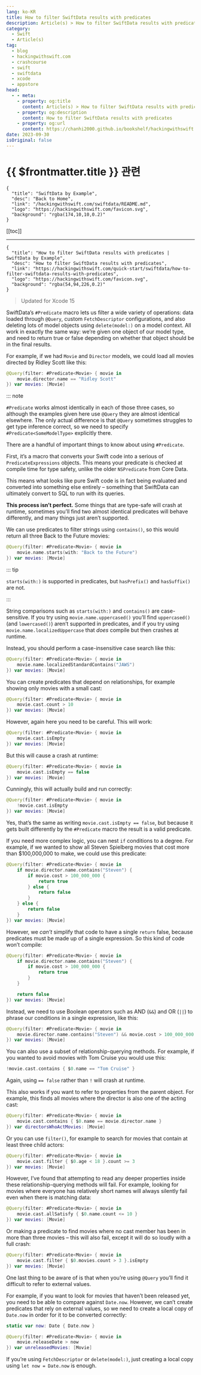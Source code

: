 ```yaml
---
lang: ko-KR
title: How to filter SwiftData results with predicates
description: Article(s) > How to filter SwiftData results with predicates
category:
  - Swift
  - Article(s)
tag: 
  - blog
  - hackingwithswift.com
  - crashcourse
  - swift
  - swiftdata
  - xcode
  - appstore
head:
  - - meta:
    - property: og:title
      content: Article(s) > How to filter SwiftData results with predicates
    - property: og:description
      content: How to filter SwiftData results with predicates
    - property: og:url
      content: https://chanhi2000.github.io/bookshelf/hackingwithswift.com/swiftdata/how-to-filter-swiftdata-results-with-predicates.html
date: 2023-09-30
isOriginal: false
---
```


# {{ $frontmatter.title }} 관련

```component VPCard
{
  "title": "SwiftData by Example",
  "desc": "Back to Home",
  "link": "/hackingwithswift.com/swiftdata/README.md",
  "logo": "https://hackingwithswift.com/favicon.svg",
  "background": "rgba(174,10,10,0.2)"
}
```

[[toc]]

---

```component VPCard
{
  "title": "How to filter SwiftData results with predicates | SwiftData by Example",
  "desc": "How to filter SwiftData results with predicates",
  "link": "https://hackingwithswift.com/quick-start/swiftdata/how-to-filter-swiftdata-results-with-predicates", 
  "logo": "https://hackingwithswift.com/favicon.svg",
  "background": "rgba(54,94,226,0.2)"
}
```

> Updated for Xcode 15

SwiftData’s `#Predicate` macro lets us filter a wide variety of operations: data loaded through `@Query`, custom `FetchDescriptor` configurations, and also deleting lots of model objects using `delete(model:)` on a model context. All work in exactly the same way: we’re given one object of our model type, and need to return true or false depending on whether that object should be in the final results.

For example, if we had `Movie` and `Director` models, we could load all movies directed by Ridley Scott like this:

```swift
@Query(filter: #Predicate<Movie> { movie in
    movie.director.name == "Ridley Scott"
}) var movies: [Movie]
```

::: note

`#Predicate` works almost identically in each of those three cases, so although the examples given here use `@Query` they are almost identical elsewhere. The only actual difference is that `@Query` sometimes struggles to get type inference correct, so we need to specify `#Predicate<SomeModelType>` explicitly there.

There are a handful of important things to know about using `#Predicate`.

First, it’s a macro that converts your Swift code into a serious of `PredicateExpressions` objects. This means your predicate is checked at compile time for type safety, unlike the older `NSPredicate` from Core Data.

This means what looks like pure Swift code is in fact being evaluated and converted into something else entirely – something that SwiftData can ultimately convert to SQL to run with its queries.

**This process isn’t perfect.** Some things that are type-safe will crash at runtime, sometimes you’ll find two almost identical predicates will behave differently, and many things just aren’t supported.

We can use predicates to filter strings using `contains()`, so this would return all three Back to the Future movies:

```swift
@Query(filter: #Predicate<Movie> { movie in
    movie.name.starts(with: "Back to the Future")
}) var movies: [Movie]
```

::: tip

`starts(with:)` is supported in predicates, but `hasPrefix()` and `hasSuffix()` are not.

:::

String comparisons such as `starts(with:)` and `contains()` are case-sensitive. If you try using `movie.name.uppercased()` you’ll find `uppercased()` (and `lowercased()`) aren’t supported in predicates, and if you try using `movie.name.localizedUppercase` that *does* compile but then crashes at runtime. 

Instead, you should perform a case-insensitive case search like this:

```swift
@Query(filter: #Predicate<Movie> { movie in
    movie.name.localizedStandardContains("JAWS")
}) var movies: [Movie]
```

You can create predicates that depend on relationships, for example showing only movies with a small cast: 

```swift
@Query(filter: #Predicate<Movie> { movie in
    movie.cast.count > 10
}) var movies: [Movie]
```

However, again here you need to be careful. This will work:

```swift
@Query(filter: #Predicate<Movie> { movie in
    movie.cast.isEmpty
}) var movies: [Movie]
```

But this will cause a crash at runtime:

```swift
@Query(filter: #Predicate<Movie> { movie in
    movie.cast.isEmpty == false
}) var movies: [Movie]
```

Cunningly, this will actually build and run correctly:

```swift
@Query(filter: #Predicate<Movie> { movie in
    !movie.cast.isEmpty
}) var movies: [Movie]
```

Yes, that’s the same as writing `movie.cast.isEmpty == false`, but because it gets built differently by the `#Predicate` macro the result is a valid predicate.

If you need more complex logic, you can nest `if` conditions to a degree. For example, if we wanted to show all Steven Spielberg movies that cost more than $100,000,000 to make, we could use this predicate:

```swift
@Query(filter: #Predicate<Movie> { movie in
    if movie.director.name.contains("Steven") {
        if movie.cost > 100_000_000 {
            return true
        } else {
            return false
        }
    } else {
        return false
    }
}) var movies: [Movie]
```

However, we *can’t* simplify that code to have a single `return` false, because predicates must be made up of a single expression. So this kind of code won’t compile:

```swift
@Query(filter: #Predicate<Movie> { movie in
    if movie.director.name.contains("Steven") {
        if movie.cost > 100_000_000 {
            return true
        }
    }

    return false
}) var movies: [Movie]
```

Instead, we need to use Boolean operators such as AND (`&&`) and OR (`||`) to phrase our conditions in a single expression, like this:

```swift
@Query(filter: #Predicate<Movie> { movie in
    movie.director.name.contains("Steven") && movie.cost > 100_000_000
}) var movies: [Movie]
```

You can also use a subset of relationship-querying methods. For example, if you wanted to avoid movies with Tom Cruise you would use this:

```swift
!movie.cast.contains { $0.name == "Tom Cruise" }
```

Again, using `== false` rather than `!` will crash at runtime.

This also works if you want to refer to properties from the parent object. For example, this finds all movies where the director is also one of the acting cast:

```swift
@Query(filter: #Predicate<Movie> { movie in
    movie.cast.contains { $0.name == movie.director.name }
}) var directorsWhoActMovies: [Movie]
```

Or you can use `filter()`, for example to search for movies that contain at least three child actors:

```swift
@Query(filter: #Predicate<Movie> { movie in
    movie.cast.filter { $0.age < 18 }.count >= 3
}) var movies: [Movie]
```

However, I’ve found that attempting to read any deeper properties inside these relationship-querying methods will fail. For example, looking for movies where everyone has relatively short names will always silently fail even when there is matching data:

```swift
@Query(filter: #Predicate<Movie> { movie in
    movie.cast.allSatisfy { $0.name.count <= 10 }
}) var movies: [Movie]
```

Or making a predicate to find movies where no cast member has been in more than three movies – this will also fail, except it will do so loudly with a full crash:

```swift
@Query(filter: #Predicate<Movie> { movie in
    movie.cast.filter { $0.movies.count > 3 }.isEmpty
}) var movies: [Movie]
```

One last thing to be aware of is that when you’re using `@Query` you’ll find it difficult to refer to external values.

For example, if you want to look for movies that haven’t been released yet, you need to be able to compare against `Date.now`. However, we can’t create predicates that rely on external values, so we need to create a local copy of `Date.now` in order for it to be converted correctly:

```swift
static var now: Date { Date.now }

@Query(filter: #Predicate<Movie> { movie in
    movie.releaseDate > now
}) var unreleasedMovies: [Movie]
```

If you’re using `FetchDescriptor` or `delete(model:)`, just creating a local copy using `let now = Date.now` is enough.

